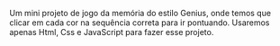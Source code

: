 Um mini projeto de jogo da memória do estilo Genius, onde temos que clicar em cada cor na sequência correta para ir pontuando.
Usaremos apenas Html, Css e JavaScript para fazer esse projeto.
